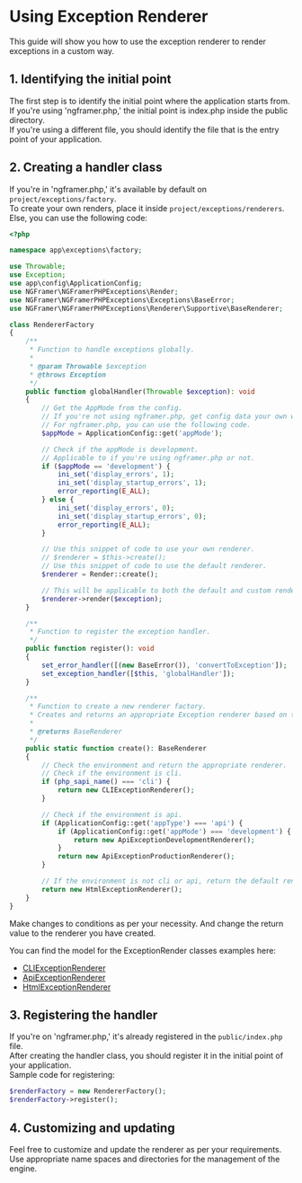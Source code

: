 # Using Exception Renderer
This guide will show you how to use the exception renderer to render exceptions in a custom way.


## 1. Identifying the initial point
The first step is to identify the initial point where the application starts from.  
If you're using 'ngframer.php,' the initial point is index.php inside the public directory.  
If you're using a different file, you should identify the file that is the entry point of your application.


## 2. Creating a handler class
If you're in 'ngframer.php,' it's available by default on ```project/exceptions/factory```.  
To create your own renders, place it inside ```project/exceptions/renderers```.  
Else, you can use the following code:

```php
<?php

namespace app\exceptions\factory;

use Throwable;
use Exception;
use app\config\ApplicationConfig;
use NGFramer\NGFramerPHPExceptions\Render;
use NGFramer\NGFramerPHPExceptions\Exceptions\BaseError;
use NGFramer\NGFramerPHPExceptions\Renderer\Supportive\BaseRenderer;

class RendererFactory
{
    /**
     * Function to handle exceptions globally.
     *
     * @param Throwable $exception
     * @throws Exception
     */
    public function globalHandler(Throwable $exception): void
    {
        // Get the AppMode from the config.
        // If you're not using ngframer.php, get config data your own way.
        // For ngframer.php, you can use the following code.
        $appMode = ApplicationConfig::get('appMode');

        // Check if the appMode is development.
        // Applicable to if you're using ngframer.php or not.
        if ($appMode == 'development') {
            ini_set('display_errors', 1);
            ini_set('display_startup_errors', 1);
            error_reporting(E_ALL);
        } else {
            ini_set('display_errors', 0);
            ini_set('display_startup_errors', 0);
            error_reporting(E_ALL);
        }

        // Use this snippet of code to use your own renderer.
        // $renderer = $this->create();
        // Use this snippet of code to use the default renderer.
        $renderer = Render::create();

        // This will be applicable to both the default and custom renderer.
        $renderer->render($exception);
    }

    /**
     * Function to register the exception handler.
     */
    public function register(): void
    {
        set_error_handler([(new BaseError()), 'convertToException']);
        set_exception_handler([$this, 'globalHandler']);
    }

    /**
     * Function to create a new renderer factory.
     * Creates and returns an appropriate Exception renderer based on the environment.
     *
     * @returns BaseRenderer
     */
    public static function create(): BaseRenderer
    {
        // Check the environment and return the appropriate renderer.
        // Check if the environment is cli.
        if (php_sapi_name() === 'cli') {
            return new CLIExceptionRenderer();
        }

        // Check if the environment is api.
        if (ApplicationConfig::get('appType') === 'api') {
            if (ApplicationConfig::get('appMode') === 'development') {
                return new ApiExceptionDevelopmentRenderer();
            }
            return new ApiExceptionProductionRenderer();
        }

        // If the environment is not cli or api, return the default renderer.
        return new HtmlExceptionRenderer();
    }
}
```

Make changes to conditions as per your necessity.
And change the return value to the renderer you have created.

You can find the model for the ExceptionRender classes examples here:
- [CLIExceptionRenderer](https://github.com/ngframer/ngframer.php.exceptions/renderer/CliExceptionRenderer.php)
- [ApiExceptionRenderer](https://github.com/ngframer/ngframer.php.exceptions/renderer/ApiExceptionRenderer.php)
- [HtmlExceptionRenderer](https://github.com/ngframer/ngframer.php.exceptions/renderer/HtmlExceptionRenderer.php)


## 3. Registering the handler
If you're on 'ngframer.php,' it's already registered in the ```public/index.php``` file.  
After creating the handler class, you should register it in the initial point of your application.  
Sample code for registering:
    
```php
$renderFactory = new RendererFactory();
$renderFactory->register();
```

## 4. Customizing and updating
Feel free to customize and update the renderer as per your requirements.  
Use appropriate name spaces and directories for the management of the engine.  
